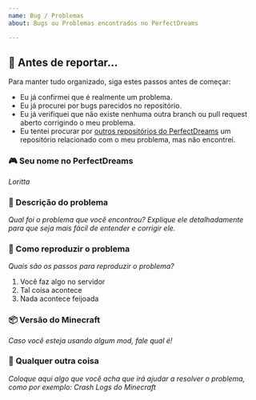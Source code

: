 ```yaml
---
name: Bug / Problemas
about: Bugs ou Problemas encontrados no PerfectDreams

---
```


## 🤔 Antes de reportar...
Para manter tudo organizado, siga estes passos antes de começar:
* Eu já confirmei que é realmente um problema.
* Eu já procurei por bugs parecidos no repositório.
* Eu já verifiquei que não existe nenhuma outra branch ou pull request aberto corrigindo o meu problema.
* Eu tentei procurar por [outros repositórios do PerfectDreams](https://github.com/PerfectDreams) um repositório relacionado com o meu problema, mas não encontrei.

### 🎮 Seu nome no PerfectDreams
*Loritta*

### 🐞 Descrição do problema
*Qual foi o problema que você encontrou? Explique ele detalhadamente para que seja mais fácil de entender e corrigir ele.*

### 🔁 Como reproduzir o problema
*Quais são os passos para reproduzir o problema?*

1. Você faz algo no servidor
2. Tal coisa acontece
3. Nada acontece feijoada

### 📦 Versão do Minecraft
*Caso você esteja usando algum mod, fale qual é!*

### 🍃 Qualquer outra coisa
*Coloque aqui algo que você acha que irá ajudar a resolver o problema, como por exemplo: Crash Logs do Minecraft*
